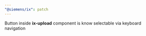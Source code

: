 ```yaml
---
"@siemens/ix": patch
---
```


Button inside __ix-upload__ component is know selectable via keyboard navigation
